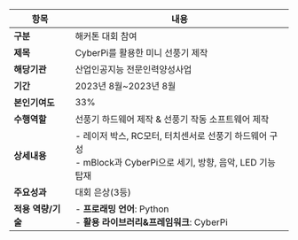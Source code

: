 
|항목|내용|
|------|---|
|**구분**|해커톤 대회 참여|
|**제목**|CyberPi를 활용한 미니 선풍기 제작|
|**해당기관**|산업인공지능 전문인력양성사업|
|**기간**|2023년 8월~2023년 8월|
|**본인기여도**|33%|
|**수행역할**|선풍기 하드웨어 제작 & 선풍기 작동 소프트웨어 제작|
|**상세내용**|- 레이저 박스, RC모터, 터치센서로 선풍기 하드웨어 구성 <br> - mBlock과 CyberPi으로 세기, 방향, 음악, LED 기능 탑재  |
|**주요성과**| 대회 은상(3등)
|**적용 역량/기술**|- **프로래밍 언어**: Python <br> - **활용 라이브러리&프레임워크**: CyberPi |


